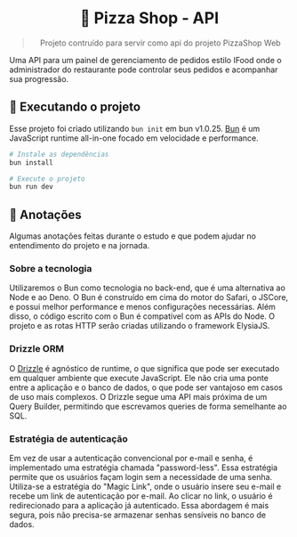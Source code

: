 <div align='center'>
  <h1>
    🍕 Pizza Shop - API
  </h1>

  > Projeto contruído para servir como api do projeto PizzaShop Web
</div>

Uma API para um painel de gerenciamento de pedidos estilo IFood onde o administrador do restaurante pode controlar seus pedidos e acompanhar sua progressão.

## 🔧 Executando o projeto

Esse projeto foi criado utilizando `bun init` em bun v1.0.25. [Bun](https://bun.sh) é um JavaScript runtime all-in-one focado em velocidade e performance.

```bash
# Instale as dependências
bun install

# Execute o projeto
bun run dev
```

## 📃 Anotações

Algumas anotações feitas durante o estudo e que podem ajudar no entendimento do projeto e na jornada.

### Sobre a tecnologia

Utilizaremos o Bun como tecnologia no back-end, que é uma alternativa ao Node e ao Deno. O Bun é construído em cima do motor do Safari, o JSCore, e possui melhor performance e menos configurações necessárias. Além disso, o código escrito com o Bun é compatível com as APIs do Node. O projeto e as rotas HTTP serão criadas utilizando o framework ElysiaJS.

### Drizzle ORM

O [Drizzle](https://orm.drizzle.team/) é agnóstico de runtime, o que significa que pode ser executado em qualquer ambiente que execute JavaScript. Ele não cria uma ponte entre a aplicação e o banco de dados, o que pode ser vantajoso em casos de uso mais complexos. O Drizzle segue uma API mais próxima de um Query Builder, permitindo que escrevamos queries de forma semelhante ao SQL.

### Estratégia de autenticação

Em vez de usar a autenticação convencional por e-mail e senha, é implementado uma estratégia chamada "password-less". Essa estratégia permite que os usuários façam login sem a necessidade de uma senha. Utiliza-se a estratégia do "Magic Link", onde o usuário insere seu e-mail e recebe um link de autenticação por e-mail. Ao clicar no link, o usuário é redirecionado para a aplicação já autenticado. Essa abordagem é mais segura, pois não precisa-se armazenar senhas sensíveis no banco de dados. 
